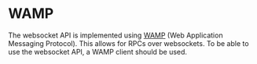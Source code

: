 # WAMP

The websocket API is implemented using [WAMP] (Web Application Messaging
Protocol). This allows for RPCs over websockets.
To be able to use the websocket API, a WAMP client should be used.

[WAMP]: http://wamp-proto.org
